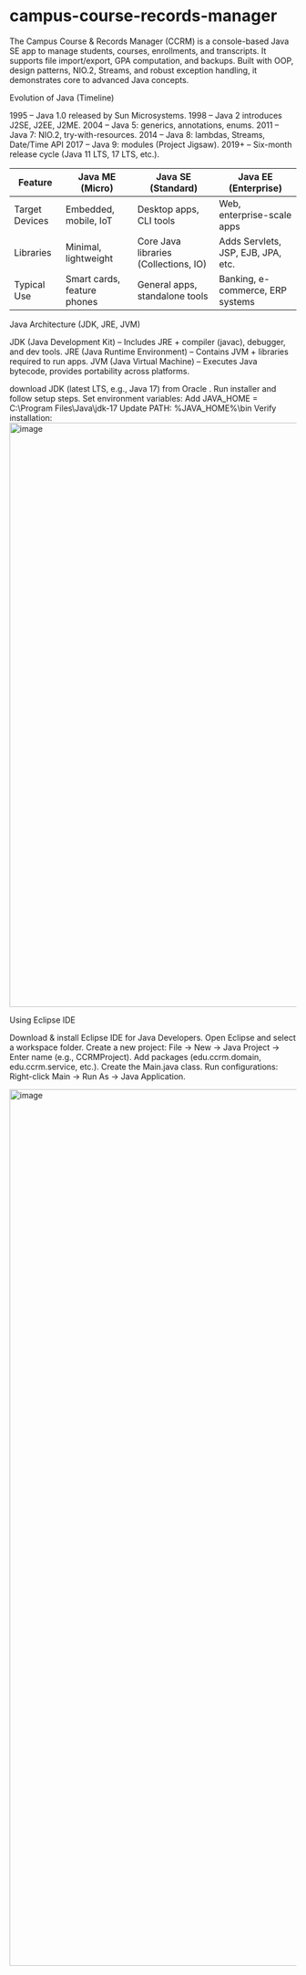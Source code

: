 # campus-course-records-manager
The Campus Course &amp; Records Manager (CCRM) is a console-based Java SE app to manage students, courses, enrollments, and transcripts. It supports file import/export, GPA computation, and backups. Built with OOP, design patterns, NIO.2, Streams, and robust exception handling, it demonstrates core to advanced Java concepts.

Evolution of Java (Timeline)

1995 – Java 1.0 released by Sun Microsystems.
1998 – Java 2 introduces J2SE, J2EE, J2ME.
2004 – Java 5: generics, annotations, enums.
2011 – Java 7: NIO.2, try-with-resources.
2014 – Java 8: lambdas, Streams, Date/Time API
2017 – Java 9: modules (Project Jigsaw).
2019+ – Six-month release cycle (Java 11 LTS, 17 LTS, etc.).

| Feature        | Java ME (Micro)             | Java SE (Standard)                    | Java EE (Enterprise)               |
| -------------- | --------------------------- | ------------------------------------- | ---------------------------------- |
| Target Devices | Embedded, mobile, IoT       | Desktop apps, CLI tools               | Web, enterprise-scale apps         |
| Libraries      | Minimal, lightweight        | Core Java libraries (Collections, IO) | Adds Servlets, JSP, EJB, JPA, etc. |
| Typical Use    | Smart cards, feature phones | General apps, standalone tools        | Banking, e-commerce, ERP systems   |

Java Architecture (JDK, JRE, JVM)

JDK (Java Development Kit) – Includes JRE + compiler (javac), debugger, and dev tools.
JRE (Java Runtime Environment) – Contains JVM + libraries required to run apps.
JVM (Java Virtual Machine) – Executes Java bytecode, provides portability across platforms.


download JDK (latest LTS, e.g., Java 17) from Oracle
.
Run installer and follow setup steps.
Set environment variables:
Add JAVA_HOME = C:\Program Files\Java\jdk-17
Update PATH: %JAVA_HOME%\bin
Verify installation:
<img width="1536" height="1024" alt="image" src="https://github.com/user-attachments/assets/7510717d-7582-4048-bac8-569337f51f6b" />





Using Eclipse IDE

Download & install Eclipse IDE for Java Developers.
Open Eclipse and select a workspace folder.
Create a new project:
File → New → Java Project → Enter name (e.g., CCRMProject).
Add packages (edu.ccrm.domain, edu.ccrm.service, etc.).
Create the Main.java class.
Run configurations:
Right-click Main → Run As → Java Application.

<img width="1024" height="1536" alt="image" src="https://github.com/user-attachments/assets/2b119188-487f-4010-baa8-253279ad0b41" />
